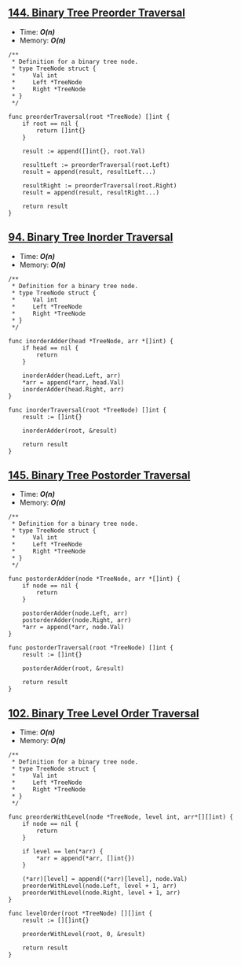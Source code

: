 ## [144. Binary Tree Preorder Traversal](https://leetcode.com/problems/binary-tree-preorder-traversal/)

- Time: ***O(n)***
- Memory: ***O(n)***

```golang
/**
 * Definition for a binary tree node.
 * type TreeNode struct {
 *     Val int
 *     Left *TreeNode
 *     Right *TreeNode
 * }
 */

func preorderTraversal(root *TreeNode) []int {
    if root == nil {
        return []int{}
    }
    
    result := append([]int{}, root.Val)
    
    resultLeft := preorderTraversal(root.Left)
    result = append(result, resultLeft...)
    
    resultRight := preorderTraversal(root.Right)
    result = append(result, resultRight...)
    
    return result
}
```



## [94. Binary Tree Inorder Traversal](https://leetcode.com/problems/binary-tree-inorder-traversal/)

- Time: ***O(n)***
- Memory: ***O(n)***

```golang
/**
 * Definition for a binary tree node.
 * type TreeNode struct {
 *     Val int
 *     Left *TreeNode
 *     Right *TreeNode
 * }
 */

func inorderAdder(head *TreeNode, arr *[]int) {
    if head == nil {
        return
    }

    inorderAdder(head.Left, arr)
    *arr = append(*arr, head.Val)
    inorderAdder(head.Right, arr)
}

func inorderTraversal(root *TreeNode) []int {
    result := []int{}

    inorderAdder(root, &result)

    return result
}
```



## [145. Binary Tree Postorder Traversal](https://leetcode.com/problems/binary-tree-postorder-traversal/)

- Time: ***O(n)***
- Memory: ***O(n)***

```golang
/**
 * Definition for a binary tree node.
 * type TreeNode struct {
 *     Val int
 *     Left *TreeNode
 *     Right *TreeNode
 * }
 */

func postorderAdder(node *TreeNode, arr *[]int) {
    if node == nil {
        return
    }

    postorderAdder(node.Left, arr)
    postorderAdder(node.Right, arr)
    *arr = append(*arr, node.Val)
}

func postorderTraversal(root *TreeNode) []int {
    result := []int{}

    postorderAdder(root, &result)

    return result
}
```



## [102. Binary Tree Level Order Traversal](https://leetcode.com/problems/binary-tree-level-order-traversal/)

- Time: ***O(n)***
- Memory: ***O(n)***

```golang
/**
 * Definition for a binary tree node.
 * type TreeNode struct {
 *     Val int
 *     Left *TreeNode
 *     Right *TreeNode
 * }
 */

func preorderWithLevel(node *TreeNode, level int, arr*[][]int) {
    if node == nil {
        return
    }

    if level == len(*arr) {
        *arr = append(*arr, []int{})
    }

    (*arr)[level] = append((*arr)[level], node.Val)
    preorderWithLevel(node.Left, level + 1, arr)
    preorderWithLevel(node.Right, level + 1, arr)
}

func levelOrder(root *TreeNode) [][]int {
    result := [][]int{}

    preorderWithLevel(root, 0, &result)

    return result
}
```
